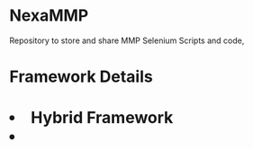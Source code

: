 # NexaMMP
Repository to store and share MMP Selenium Scripts and code,

<h1> Framework Details <h1>
  <oi>
    <li>
      Hybrid
      Framework
      <li>
        <oi>
          
